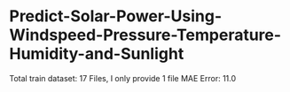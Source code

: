 # Predict-Solar-Power-Using-Windspeed-Pressure-Temperature-Humidity-and-Sunlight
Total train dataset: 17 Files, I only provide 1 file
MAE Error: 11.0
